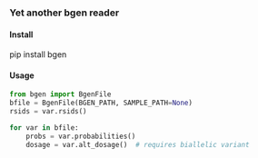 ### Yet another bgen reader

#### Install
pip install bgen

#### Usage
```python
from bgen import BgenFile
bfile = BgenFile(BGEN_PATH, SAMPLE_PATH=None)
rsids = var.rsids()

for var in bfile:
    probs = var.probabilities()
    dosage = var.alt_dosage()  # requires biallelic variant
```
